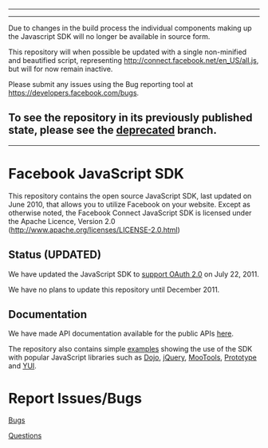 --------
--------
Due to changes in the build process the individual components making up the Javascript SDK
will no longer be available in source form. 

This repository will when possible be updated with a single non-minified and beautified script, 
representing http://connect.facebook.net/en_US/all.js, but will for now remain inactive.

Please submit any issues using the Bug reporting tool at https://developers.facebook.com/bugs.

To see the repository in its previously published state, please see the [deprecated](https://github.com/facebook/facebook-js-sdk/tree/deprecated) branch.
--------
--------

Facebook JavaScript SDK
===============================

This repository contains the open source JavaScript SDK, last updated on June 2010, that allows you to
utilize Facebook on your website. Except as otherwise noted, the Facebook
Connect JavaScript SDK is licensed under the Apache Licence, Version 2.0
(http://www.apache.org/licenses/LICENSE-2.0.html)

Status (UPDATED)
------
We have updated the JavaScript SDK to [support OAuth 2.0][post] on July 22, 2011.

We have no plans to update this repository until December 2011. 

[post]: https://developers.facebook.com/blog/post/525/

Documentation
-------------

We have made API documentation available for the public APIs [here][docs]. 

The repository also contains simple [examples][examples] showing the use of the
SDK with popular JavaScript libraries such as [Dojo][Dojo], [jQuery][jQuery],
[MooTools][MooTools], [Prototype][Prototype] and [YUI][YUI].

[docs]: http://developers.facebook.com/docs/reference/javascript/ "Public API Documentation"
[Dojo]: http://www.dojotoolkit.org/
[jQuery]: http://jquery.com/
[MooTools]: http://mootools.net/
[Prototype]: http://prototypejs.org/
[YUI]: http://developer.yahoo.com/yui/
[changelog]: http://github.com/facebook/connect-js/tree/master/changelog.md
[examples]: http://github.com/facebook/facebook-js-sdk/tree/deprecated/examples

Report Issues/Bugs
===============
[Bugs](https://developers.facebook.com/bugs)

[Questions](http://facebook.stackoverflow.com/questions/tagged/facebook-javascript-sdk)
